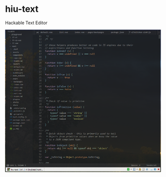 # hiu-text
Hackable Text Editor

![hiu-text](https://raw.githubusercontent.com/frizadiga/hiu-text/master/ss.PNG)